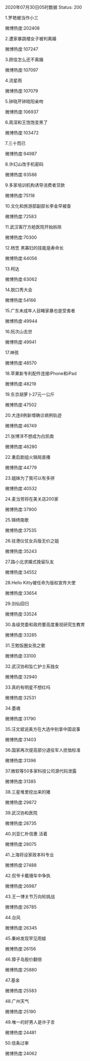 2020年07月30日05时数据
Status: 200

1.罗艳被当作小三

微博热度:202408

2.遭家暴跳楼女子被判离婚

微博热度:107247

3.顾佳怎么还不离婚

微博热度:107097

4.流星雨

微博热度:107079

5.钟晓芹钟晓阳亲吻

微博热度:106937

6.周深和王饱饱变黑了

微博热度:103472

7.三十而已

微博热度:94987

8.许幻山改手机密码

微博热度:93588

9.多家培训机构诱导消费者贷款

微博热度:75118

10.文化和旅游部副部长李金早被查

微博热度:72583

11.武汉客厅方舱医院开始拆除

微博热度:70300

12.杨笠 黑寡妇的技能是寿命长

微博热度:64056

13.柯达

微博热度:63062

14.脱口秀大会

微博热度:54166

15.广东未成年人目睹家暴也是受害者

微博热度:49944

16.阮次山去世

微博热度:49941

17.神孩

微博热度:48570

18.苹果新专利配件连接iPhone和iPad

微博热度:48219

19.东京胡萝卜27元一公斤

微博热度:47502

20.大连8例新增确诊病例轨迹

微博热度:46749

21.张博洋不想成为白凯南

微博热度:46280

22.重启剧组火锅局直播

微博热度:44779

23.姐妹为了我可以有多拼

微博热度:40532

24.麦当劳将在美关店200家

微博热度:37900

25.锦绣南歌

微博热度:37535

26.驻港仪仗女兵版无价之姐

微博热度:35243

27.路小北求婚式挽留队友

微博热度:34552

28.Hello Kitty被任命为版权宣传大使

微博热度:33654

29.剑仙回归

微博热度:33524

30.各级党委和政府要高度重视研究生教育

微博热度:33285

31.王勉饭圈女孩之歌

微博热度:33100

32.武汉协和坠亡护士系独女

微博热度:32940

33.真的有明星不想红吗

微博热度:32531

34.墨魂

微博热度:31790

35.汪文斌说美方在大选中别拿中国说事

微博热度:31403

36.国家再次提高部分退役军人抚恤标准

微博热度:31396

37.微软等50多家科技公司源代码泄露

微博热度:31385

38.三星堆里挖出来的猪

微博热度:29872

39.武汉协和医院

微博热度:28735

40.刘亚仁朴信惠 活着

微博热度:28075

41.上海将设家政本科专业

微博热度:27488

42.侃爷卡戴珊车中争执

微博热度:26987

43.王一博关节万向轮挑战

微博热度:26785

44.台风

微博热度:26345

45.秦岭发现罕见雨蛙

微博热度:26156

46.獐子岛股价翻倍

微博热度:25880

47.基金

微博热度:25583

48.广州天气

微博热度:25190

49.唯一的好男人是许子言

微博热度:24481

50.信条过审

微博热度:24062

